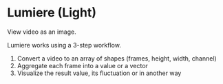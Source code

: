 # Lumiere (Light)

View video as an image.

Lumiere works using a 3-step workflow.
1. Convert a video to an array of shapes (frames, height, width, channel)
2. Aggregate each frame into a value or a vector
3. Visualize the result value, its fluctuation or in another way
